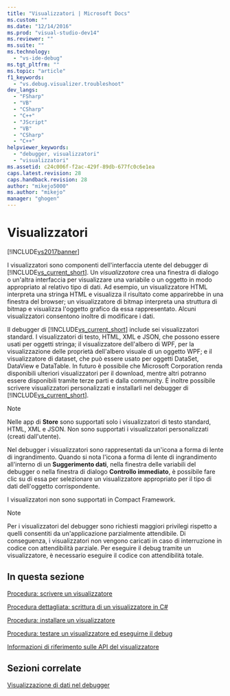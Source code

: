```yaml
---
title: "Visualizzatori | Microsoft Docs"
ms.custom: ""
ms.date: "12/14/2016"
ms.prod: "visual-studio-dev14"
ms.reviewer: ""
ms.suite: ""
ms.technology: 
  - "vs-ide-debug"
ms.tgt_pltfrm: ""
ms.topic: "article"
f1_keywords: 
  - "vs.debug.visualizer.troubleshoot"
dev_langs: 
  - "FSharp"
  - "VB"
  - "CSharp"
  - "C++"
  - "JScript"
  - "VB"
  - "CSharp"
  - "C++"
helpviewer_keywords: 
  - "debugger, visualizzatori"
  - "visualizzatori"
ms.assetid: c24c006f-f2ac-429f-89db-677fc0c6e1ea
caps.latest.revision: 28
caps.handback.revision: 28
author: "mikejo5000"
ms.author: "mikejo"
manager: "ghogen"
---
```

# Visualizzatori
[!INCLUDE[vs2017banner](../code-quality/includes/vs2017banner.md)]

I visualizzatori sono componenti dell'interfaccia utente del debugger di [!INCLUDE[vs_current_short](../code-quality/includes/vs_current_short_md.md)].  Un *visualizzatore* crea una finestra di dialogo o un'altra interfaccia per visualizzare una variabile o un oggetto in modo appropriato al relativo tipo di dati.  Ad esempio, un visualizzatore HTML interpreta una stringa HTML e visualizza il risultato come apparirebbe in una finestra del browser; un visualizzatore di bitmap interpreta una struttura di bitmap e visualizza l'oggetto grafico da essa rappresentato.  Alcuni visualizzatori consentono inoltre di modificare i dati.  
  
 Il debugger di [!INCLUDE[vs_current_short](../code-quality/includes/vs_current_short_md.md)] include sei visualizzatori standard.  I visualizzatori di testo, HTML, XML e JSON, che possono essere usati per oggetti stringa; il visualizzatore dell'albero di WPF, per la visualizzazione delle proprietà dell'albero visuale di un oggetto WPF; e il visualizzatore di dataset, che può essere usato per oggetti DataSet, DataView e DataTable.  In futuro è possibile che Microsoft Corporation renda disponibili ulteriori visualizzatori per il download, mentre altri potranno essere disponibili tramite terze parti e dalla community.  È inoltre possibile scrivere visualizzatori personalizzati e installarli nel debugger di [!INCLUDE[vs_current_short](../code-quality/includes/vs_current_short_md.md)].  
  
> [!NOTE]
>  Nelle app di **Store** sono supportati solo i visualizzatori di testo standard, HTML, XML e JSON.  Non sono supportati i visualizzatori personalizzati \(creati dall'utente\).  
  
 Nel debugger i visualizzatori sono rappresentati da un'icona a forma di lente di ingrandimento.  Quando si nota l'icona a forma di lente di ingrandimento all'interno di un **Suggerimento dati**, nella finestra delle variabili del debugger o nella finestra di dialogo **Controllo immediato**, è possibile fare clic su di essa per selezionare un visualizzatore appropriato per il tipo di dati dell'oggetto corrispondente.  
  
 I visualizzatori non sono supportati in Compact Framework.  
  
> [!NOTE]
>  Per i visualizzatori del debugger sono richiesti maggiori privilegi rispetto a quelli consentiti da un'applicazione parzialmente attendibile.  Di conseguenza, i visualizzatori non vengono caricati in caso di interruzione in codice con attendibilità parziale.  Per eseguire il debug tramite un visualizzatore, è necessario eseguire il codice con attendibilità totale.  
  
## In questa sezione  
 [Procedura: scrivere un visualizzatore](../debugger/how-to-write-a-visualizer.md)  
  
 [Procedura dettagliata: scrittura di un visualizzatore in C\#](../debugger/walkthrough-writing-a-visualizer-in-csharp.md)  
  
 [Procedura: installare un visualizzatore](../debugger/how-to-install-a-visualizer.md)  
  
 [Procedura: testare un visualizzatore ed eseguirne il debug](../debugger/how-to-test-and-debug-a-visualizer.md)  
  
 [Informazioni di riferimento sulle API del visualizzatore](../debugger/visualizer-api-reference.md)  
  
## Sezioni correlate  
 [Visualizzazione di dati nel debugger](../debugger/viewing-data-in-the-debugger.md)